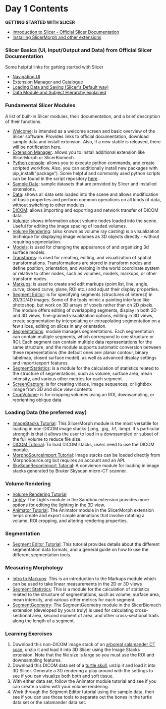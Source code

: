 # Day 1 Contents

**GETTING STARTED WITH SLICER**

* [Introduction to Slicer - Official Slicer Documentation](https://slicer.readthedocs.io/en/latest/user_guide/getting_started.html)
* [Installing SlicerMorph and other extensions](https://github.com/SlicerMorph/Spr_2021/blob/main/TechCheckin/README.md)

### Slicer Basics (UI, Input/Output and Data) from Official Slicer Documentation
Some helpful links for getting started with Slicer
* [Navigating UI](https://slicer.readthedocs.io/en/latest/user_guide/user_interface.html)
* [Extension Manager and Catalogue](https://slicer.readthedocs.io/en/latest/user_guide/getting_started.html#extensions)
* [Loading Data and Saving (Slicer's Default way)](https://slicer.readthedocs.io/en/latest/user_guide/data_loading_and_saving.html)
* [Data Module and Subject Hierarchy explained](https://slicer.readthedocs.io/en/latest/user_guide/modules/data.html)

### Fundamental Slicer Modules
A list of built-in Slicer modules, their documentation, and a brief description of their functions.
* [Welcome](https://slicer.readthedocs.io/en/latest/user_guide/modules/slicerwelcome.html): is intended as a welcome screen and basic overview of the Slicer software. Provides links to official documentation, download sample data and install extension. Also, if a new stable is released, there will be notification here. 
* [Extension Manager](https://slicer.readthedocs.io/en/latest/user_guide/extensions_manager.html): allows you to install additional extension like SlicerMorph or SlicerBiomech.
* [Python console](https://slicer.readthedocs.io/en/latest/developer_guide/python_faq.html): allows you to execute python commands, and create scripted workflow. Also, you can additionally install new packages with pip_install("package"). Some helpful and commonly used python scripts can be found in the script repository [here](https://slicer.readthedocs.io/en/latest/developer_guide/script_repository.html).
* [Sample Data](https://slicer.readthedocs.io/en/latest/user_guide/modules/sampledata.html): sample datasets that are provided by Slicer and installed extensions. 
* [Data](https://slicer.readthedocs.io/en/latest/user_guide/modules/data.html): shows all data sets loaded into the scene and allows modification of basic properties and perform common operations on all kinds of data, without switching to other modules.
* [DICOM](https://slicer.readthedocs.io/en/latest/user_guide/modules/dicom.html): allows importing and exporting and network transfer of DICOM data.  
* [Volume](https://slicer.readthedocs.io/en/latest/user_guide/modules/volumes.html): shows information about volume nodes loaded into the scene. Useful for editing the image spacing of loaded volumes.
* [Volume Rendering](https://slicer.readthedocs.io/en/latest/user_guide/modules/volumerendering.html): (also known as volume ray casting) is a visualization technique for displaying image volumes as 3D objects directly - without requiring segmentation.
* [Models](https://slicer.readthedocs.io/en/latest/user_guide/modules/models.html): is used for changing the appearance of and organizing 3d surface models.
* [Transforms](https://slicer.readthedocs.io/en/latest/user_guide/modules/transforms.html): is used for creating, editing, and visualization of spatial transformations. Transformations are stored in transform nodes and define position, orientation, and warping in the world coordinate system or relative to other nodes, such as volumes, models, markups, or other transform nodes.
* [Markups](https://slicer.readthedocs.io/en/latest/user_guide/modules/markups.html): is used to create and edit markups (point list, line, angle, curve, closed curve, plane, ROI etc.) and adjust their display properties.
* [Segment Editor](https://slicer.readthedocs.io/en/latest/user_guide/modules/segmenteditor.html): is for specifying segments (structures of interest) in 2D/3D/4D images. Some of the tools mimic a painting interface like photoshop, but work on 3D arrays of voxels rather than on 2D pixels. The module offers editing of overlapping segments, display in both 2D and 3D views, fine-grained visualization options, editing in 3D views, create segmentation by interpolating or extrapolating segmentation on a few slices, editing on slices in any orientation.
* [Segmentations](https://slicer.readthedocs.io/en/latest/user_guide/modules/segmentations.html): module manages segmentations. Each segmentation can contain multiple segments, which correspond to one structure or ROI. Each segment can contain multiple data representations for the same structure, and the module supports automatic conversion between these representations (the default ones are: planar contour, binary labelmap, closed surface model), as well as advanced display settings and import/export features.
* [SegmentStatistics](https://slicer.readthedocs.io/en/latest/user_guide/modules/segmentstatistics.html): is a module for the calculation of statistics related to the structure of segmentations, such as volume, surface area, mean intensity, and various other metrics for each segment.
* [ScreenCapture](https://slicer.readthedocs.io/en/latest/user_guide/modules/screencapture.html): is for creating videos, image sequences, or lightbox image from 3D and slice view contents
* [CropVolume](https://slicer.readthedocs.io/en/latest/user_guide/modules/cropvolume.html): is for cropping volumes using an ROI, downsampling, or reorienting oblique data

### Loading Data (the preferred way)
* [ImageStacks Tutorial](https://github.com/SlicerMorph/Tutorials/blob/main/ImageStacks/README.md): This SlicerMorph module is the most versatile for loading in non-DICOM image stacks (.png, .jpg, .tif, .bmp). It's particular strength is that it allows the user to load in a downsampled or subset of the full volume to reduce file size.
* [DICOM Tutorial](https://github.com/SlicerMorph/Spr_2021/blob/main/Day_1/DICOM/DICOM.md): To load DICOM stacks, users need to use the DICOM module.
* [MorphoSourceImport Tutorial](https://github.com/SlicerMorph/Tutorials/blob/main/MorphoSourceImport/README.md): Image stacks can be loaded directly from MorphoSource.org but requires an account and an API.
* [SkyScanReconImport Tutorial](https://github.com/SlicerMorph/Tutorials/blob/main/SkyscanReconImport/README.md): A convience module for loading in image stacks generated by Bruker Skyscan micro-CT scanner.

### Volume Rendering 
* [Volume Rendering Tutorial](https://github.com/SlicerMorph/Spr_2021/blob/main/Day_2/VolumeRendering/VolumeRendering.md)
* [Lights](https://github.com/SlicerMorph/Spr_2021/blob/main/Day_2/Lighting/Lights.md): The Lights module in the Sandbox extension provides more options for editing the lighting in the 3D view.
* [Animator Tutorial](https://github.com/SlicerMorph/Tutorials/blob/main/Animator/README.md): The Animator module in the SlicerMorph extension helps create and export simple animations that involve rotating a volume, ROI cropping, and altering rendering properties.

### Segmentation 
* [Segment Editor Tutorial](https://github.com/SlicerMorph/Tutorials/tree/main/Segmentation): This tutorial provides details about the different segmentation data formats, and a general guide on how to use the different segmentation tools.

### Measuring Morphology
* [Intro to Markups](https://github.com/SlicerMorph/Tutorials/tree/main/Markups_1): This is an introduction to the Markups module which can be used to take linear measurements in the 2D or 3D views
* [Segment Statistics](https://slicer.readthedocs.io/en/v4.11/user_guide/modules/segmentstatistics.html): This is a module for the calculation of statistics related to the structure of segmentations, such as volume, surface area, mean intensity, and various other metrics for each segment.
* [SegmentGeometry](https://github.com/jmhuie/SlicerBiomech/blob/main/Tutorials/SegmentGeometry/README.md): The SegmentGeometry module in the SlicerBiomech extension (developed by yours truly) is used for calculating cross-sectional area, second moment of area, and other cross-sectional traits along the length of a segment.

### Learning Exercises
1. Download this non-DICOM image stack of an [arboreal salamander CT scan](), unzip it and load it into 3D Slicer using the Image Stacks extension. Note that the file size is large so you must use the ROI and downsampling features.
2. Download this DICOM data set of a [turtle skull](https://gwu.box.com/s/3lr8n1ceqp0c4asz88j5o98r0pesvurc), unzip it and load it into 3D Slicer. Generate a 3D rendering a play around with the settings to see if you can visualize both both and soft tissue.
3. With either data set, follow the Animator module tutorial and see if you can create a video with your volume rendering.
4. Work through the Segment Editor tutorial using the sample data, then see if you can use those tools to separate out the bones in the turtle data set or the salamander data set.

